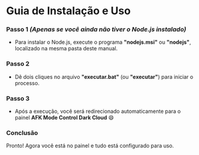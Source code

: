 # Guia de Instalação e Uso

### Passo 1 *(Apenas se você ainda não tiver o Node.js instalado)*
- Para instalar o Node.js, execute o programa **"nodejs.msi"** ou **"nodejs"**, localizado na mesma pasta deste manual. 

### Passo 2
- Dê dois cliques no arquivo **"executar.bat"** (ou **"executar"**) para iniciar o processo.

### Passo 3
- Após a execução, você será redirecionado automaticamente para o painel **AFK Mode Control Dark Cloud** 😄

### Conclusão
Pronto! Agora você está no painel e tudo está configurado para uso.
